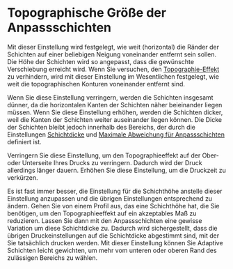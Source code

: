 Topographische Größe der Anpassschichten
====
Mit dieser Einstellung wird festgelegt, wie weit (horizontal) die Ränder der Schichten auf einer beliebigen Neigung voneinander entfernt sein sollen. Die Höhe der Schichten wird so angepasst, dass die gewünschte Verschiebung erreicht wird. Wenn Sie versuchen, den [Topographie-Effekt](../troubleshooting/topography.md) zu verhindern, wird mit dieser Einstellung im Wesentlichen festgelegt, wie weit die topographischen Konturen voneinander entfernt sind.

Wenn Sie diese Einstellung verringern, werden die Schichten insgesamt dünner, da die horizontalen Kanten der Schichten näher beieinander liegen müssen. Wenn Sie diese Einstellung erhöhen, werden die Schichten dicker, weil die Kanten der Schichten weiter auseinander liegen können. Die Dicke der Schichten bleibt jedoch innerhalb des Bereichs, der durch die Einstellungen [Schichtdicke](../resolution/layer_height.md) und [Maximale Abweichung für Anpassschichten](adaptive_layer_height_variation.md) definiert ist.

Verringern Sie diese Einstellung, um den Topographieeffekt auf der Ober- oder Unterseite Ihres Drucks zu verringern. Dadurch wird der Druck allerdings länger dauern. Erhöhen Sie diese Einstellung, um die Druckzeit zu verkürzen.

Es ist fast immer besser, die Einstellung für die Schichthöhe anstelle dieser Einstellung anzupassen und die übrigen Einstellungen entsprechend zu ändern. Gehen Sie von einem Profil aus, das eine Schichthöhe hat, die Sie benötigen, um den Topographieeffekt auf ein akzeptables Maß zu reduzieren. Lassen Sie dann mit den Anpassschichten eine gewisse Variation um diese Schichtdicke zu. Dadurch wird sichergestellt, dass die übrigen Druckeinstellungen auf die Schichtdicke abgestimmt sind, mit der Sie tatsächlich drucken werden. Mit dieser Einstellung können Sie Adaptive Schichten leicht gewichten, um mehr vom unteren oder oberen Rand des zulässigen Bereichs zu wählen.